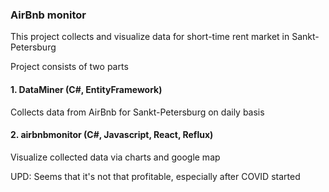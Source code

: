 ### AirBnb monitor

This project collects and visualize data for short-time rent market in Sankt-Petersburg

Project consists of two parts
#### 1. DataMiner (C#, EntityFramework)

Collects data from AirBnb for Sankt-Petersburg on daily basis

#### 2. airbnbmonitor (C#, Javascript, React, Reflux)

Visualize collected data via charts and google map

UPD: Seems that it's not that profitable, especially after COVID started
